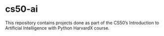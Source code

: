 # cs50-ai
This repository contains projects done as part of the CS50’s Introduction to Artificial Intelligence with Python HarvardX course.

